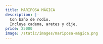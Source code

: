 ```yaml
---
title: MARIPOSA MÁGICA
description: |-
  Con baño de rodio.
  Incluye cadena, aretes y dije. 
price: 25000
image: /static/images/mariposa-mágica.png
---
```

